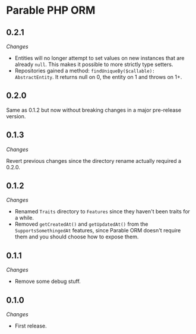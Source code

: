 # Parable PHP ORM

## 0.2.1

_Changes_
- Entities will no longer attempt to set values on new instances that are already `null`. This makes it possible to more strictly type setters.
- Repositories gained a method: `findUniqueBy($callable): AbstractEntity`. It returns null on 0, the entity on 1 and throws on 1+.

## 0.2.0

Same as 0.1.2 but now without breaking changes in a major pre-release version.

## 0.1.3

_Changes_

Revert previous changes since the directory rename actually required a 0.2.0.

## 0.1.2

_Changes_
- Renamed `Traits` directory to `Features` since they haven't been traits for a while.
- Removed `getCreatedAt()` and `getUpdatedAt()` from the `SupportsSomethingedAt` features, since Parable ORM doesn't require them and you should choose how to expose them.

## 0.1.1

_Changes_
- Remove some debug stuff.

## 0.1.0

_Changes_
- First release.
